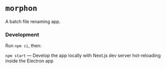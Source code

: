 # `morphon`

A batch file renaming app.


### Development

Run `npm ci`, then:

`npm start` — Develop the app locally with Next.js dev server hot-reloading inside the Electron app

